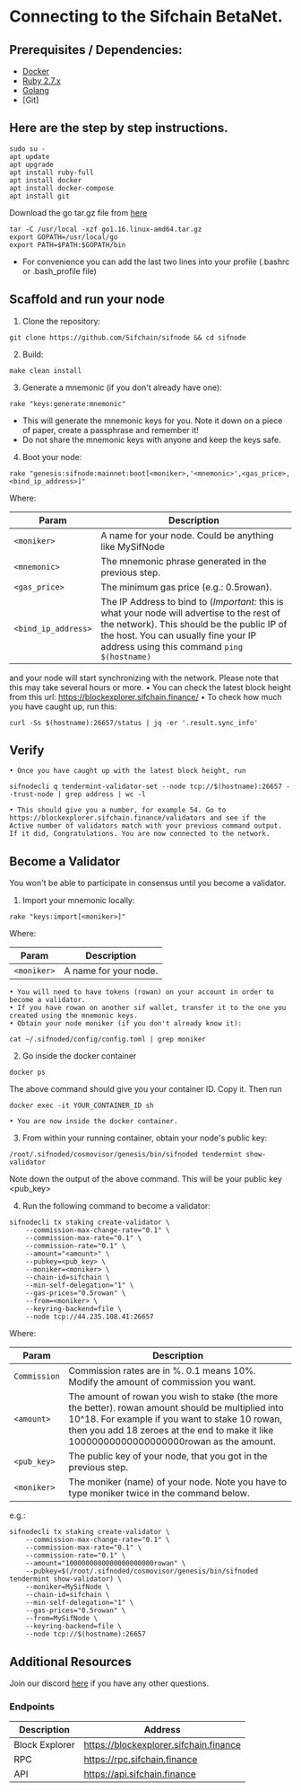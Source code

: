# Connecting to the Sifchain BetaNet. 

## Prerequisites / Dependencies:

- [Docker](https://www.docker.com/get-started)
- [Ruby 2.7.x](https://www.ruby-lang.org/en/documentation/installation)
- [Golang](https://golang.org/doc/install)
- [Git]

## Here are the step by step instructions.

```
sudo su -
apt update
apt upgrade
apt install ruby-full
apt install docker
apt install docker-compose
apt install git
```

Download the go tar.gz file from [here](https://golang.org/doc/install)

```
tar -C /usr/local -xzf go1.16.linux-amd64.tar.gz
export GOPATH=/usr/local/go
export PATH=$PATH:$GOPATH/bin
```
  - For convenience you can add the last two lines into your profile (.bashrc or .bash_profile file)

## Scaffold and run your node

1. Clone the repository:

```
git clone https://github.com/Sifchain/sifnode && cd sifnode
```

2. Build:

```
make clean install
```

3. Generate a mnemonic (if you don't already have one):

```
rake "keys:generate:mnemonic"
```

  - This will generate the mnemonic keys for you. Note it down on a piece of paper, create a passphrase and remember it!
  - Do not share the mnemonic keys with anyone and keep the keys safe.

4. Boot your node:

```
rake "genesis:sifnode:mainnet:boot[<moniker>,'<mnemonic>',<gas_price>,<bind_ip_address>]"
```

Where:

|Param|Description|
|-----|----------|
|`<moniker>`|A name for your node. Could be anything like MySifNode|
|`<mnemonic>`|The mnemonic phrase generated in the previous step.|
|`<gas_price>`|The minimum gas price (e.g.: 0.5rowan).|
|`<bind_ip_address>`|The IP Address to bind to (*Important:* this is what your node will advertise to the rest of the network). This should be the public IP of the host. You can usually fine your IP address using this command `ping $(hostname)`| 

and your node will start synchronizing with the network. Please note that this may take several hours or more. 
    • You can check the latest block height from this url: https://blockexplorer.sifchain.finance/
    • To check how much you have caught up, run this:

```
curl -Ss $(hostname):26657/status | jq -er '.result.sync_info'
```

## Verify


    • Once you have caught up with the latest block height, run

``` 
sifnodecli q tendermint-validator-set --node tcp://$(hostname):26657 --trust-node | grep address | wc -l
```

    • This should give you a number, for example 54. Go to https://blockexplorer.sifchain.finance/validators and see if the Active number of validators match with your previous command output. If it did, Congratulations. You are now connected to the network.

## Become a Validator

You won't be able to participate in consensus until you become a validator.

1. Import your mnemonic locally:

```
rake "keys:import[<moniker>]"
```

Where:

|Param|Description|
|-----|----------|
|`<moniker>`|A name for your node.|

    • You will need to have tokens (rowan) on your account in order to become a validator.
    • If you have rowan on another sif wallet, transfer it to the one you created using the mnemonic keys.
    • Obtain your node moniker (if you don't already know it):

``` 
cat ~/.sifnoded/config/config.toml | grep moniker
``` 

2. Go inside the docker container

```
docker ps
```

The above command should give you your container ID. Copy it. Then run

```
docker exec -it YOUR_CONTAINER_ID sh
```
    • You are now inside the docker container.
    
3. From within your running container, obtain your node's public key:

```
/root/.sifnoded/cosmovisor/genesis/bin/sifnoded tendermint show-validator
```
Note down the output of the above command. This will be your public key <pub_key>

4. Run the following command to become a validator: 

```
sifnodecli tx staking create-validator \
    --commission-max-change-rate="0.1" \
    --commission-max-rate="0.1" \
    --commission-rate="0.1" \
    --amount="<amount>" \
    --pubkey=<pub_key> \
    --moniker=<moniker> \
    --chain-id=sifchain \
    --min-self-delegation="1" \
    --gas-prices="0.5rowan" \
    --from=<moniker> \
    --keyring-backend=file \
    --node tcp://44.235.108.41:26657
```

Where:

|Param|Description|
|-----|----------|
|`Commission`|Commission rates are in %. 0.1 means 10%. Modify the amount of commission you want.|
|`<amount>`|The amount of rowan you wish to stake (the more the better). rowan amount should be multiplied into 10^18. For example if you want to stake 10 rowan, then you add 18 zeroes at the end to make it like 10000000000000000000rowan as the amount.|
|`<pub_key>`|The public key of your node, that you got in the previous step.|
|`<moniker>`|The moniker (name) of your node. Note you have to type moniker twice in the command below.|



e.g.:

```
sifnodecli tx staking create-validator \
    --commission-max-change-rate="0.1" \
    --commission-max-rate="0.1" \
    --commission-rate="0.1" \
    --amount="1000000000000000000000rowan" \
    --pubkey=$(/root/.sifnoded/cosmovisor/genesis/bin/sifnoded tendermint show-validator) \
    --moniker=MySifNode \
    --chain-id=sifchain \
    --min-self-delegation="1" \
    --gas-prices="0.5rowan" \
    --from=MySifNode \
    --keyring-backend=file \
    --node tcp://$(hostname):26657
```

## Additional Resources

Join our discord [here](https://discord.gg/pArfJZwX) if you have any other questions.

### Endpoints

|Description|Address|
|-----------|-------|
|Block Explorer|https://blockexplorer.sifchain.finance|
|RPC|https://rpc.sifchain.finance|
|API|https://api.sifchain.finance|

